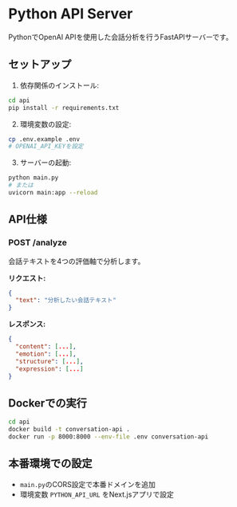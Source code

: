# Python API Server

PythonでOpenAI APIを使用した会話分析を行うFastAPIサーバーです。

## セットアップ

1. 依存関係のインストール:
```bash
cd api
pip install -r requirements.txt
```

2. 環境変数の設定:
```bash
cp .env.example .env
# OPENAI_API_KEYを設定
```

3. サーバーの起動:
```bash
python main.py
# または
uvicorn main:app --reload
```

## API仕様

### POST /analyze
会話テキストを4つの評価軸で分析します。

**リクエスト:**
```json
{
  "text": "分析したい会話テキスト"
}
```

**レスポンス:**
```json
{
  "content": [...],
  "emotion": [...], 
  "structure": [...],
  "expression": [...]
}
```

## Dockerでの実行

```bash
cd api
docker build -t conversation-api .
docker run -p 8000:8000 --env-file .env conversation-api
```

## 本番環境での設定

- `main.py`のCORS設定で本番ドメインを追加
- 環境変数 `PYTHON_API_URL` をNext.jsアプリで設定